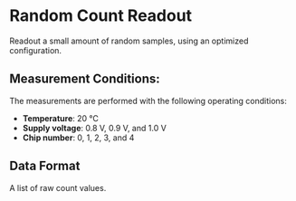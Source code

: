 # Random Count Readout

Readout a small amount of random samples, using an optimized configuration.

## Measurement Conditions:

The measurements are performed with the following operating conditions:
- **Temperature**: 20 °C
- **Supply voltage**: 0.8 V, 0.9 V, and 1.0 V
- **Chip number**: 0, 1, 2, 3, and 4

## Data Format

A list of raw count values.